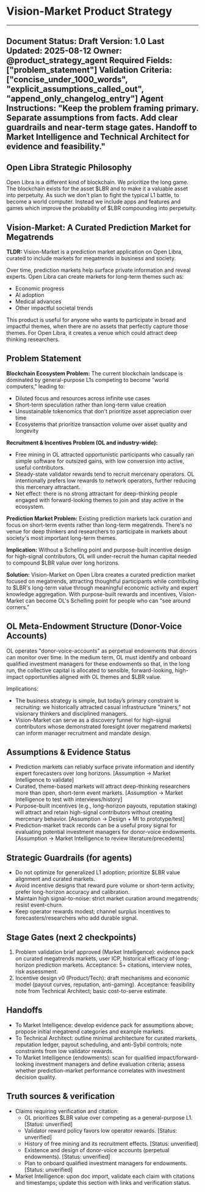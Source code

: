 # Vision-Market Product Strategy

---
**Document Status:** Draft
**Version:** 1.0
**Last Updated:** 2025-08-12
**Owner:** @product_strategy_agent
**Required Fields:** ["problem_statement"]
**Validation Criteria:** ["concise_under_1000_words", "explicit_assumptions_called_out", "append_only_changelog_entry"]
**Agent Instructions:** "Keep the problem framing primary. Separate assumptions from facts. Add clear guardrails and near-term stage gates. Handoff to Market Intelligence and Technical Architect for evidence and feasibility."
---

## Open Libra Strategic Philosophy

Open Libra is a different kind of blockchain. We prioritize the long game. The blockchain exists for the asset $LBR and to make it a valuable asset into perpetuity. As such we don't plan to fight the typical L1 battle, to become a world computer. Instead we include apps and features and games which improve the probability of $LBR compounding into perpetuity.

## Vision-Market: A Curated Prediction Market for Megatrends

**TLDR:** Vision-Market is a prediction market application on Open Libra, curated to include markets for megatrends in business and society.

Over time, prediction markets help surface private information and reveal experts. Open Libra can create markets for long-term themes such as:
- Economic progress
- AI adoption
- Medical advances
- Other impactful societal trends

This product is useful for anyone who wants to participate in broad and impactful themes, when there are no assets that perfectly capture those themes. For Open Libra, it creates a venue which could attract deep thinking researchers.

## Problem Statement

**Blockchain Ecosystem Problem:**
The current blockchain landscape is dominated by general-purpose L1s competing to become "world computers," leading to:
- Diluted focus and resources across infinite use cases
- Short-term speculation rather than long-term value creation
- Unsustainable tokenomics that don't prioritize asset appreciation over time
- Ecosystems that prioritize transaction volume over asset quality and longevity

**Recruitment & Incentives Problem (OL and industry-wide):**
- Free mining in OL attracted opportunistic participants who casually ran simple software for outsized gains, with low conversion into active, useful contributors.
- Steady-state validator rewards tend to recruit mercenary operators. OL intentionally prefers low rewards to network operators, further reducing this mercenary attractant.
- Net effect: there is no strong attractant for deep-thinking people engaged with forward-looking themes to join and stay active in the ecosystem.

**Prediction Market Problem:**
Existing prediction markets lack curation and focus on short-term events rather than long-term megatrends. There's no venue for deep thinkers and researchers to participate in markets about society's most important long-term themes.

**Implication:**
Without a Schelling point and purpose-built incentive design for high-signal contributors, OL will under-recruit the human capital needed to compound $LBR value over long horizons.

**Solution:** Vision-Market on Open Libra creates a curated prediction market focused on megatrends, attracting thoughtful participants while contributing to $LBR's long-term value through meaningful economic activity and expert knowledge aggregation. With purpose-built rewards and incentives, Vision-Market can become OL's Schelling point for people who can "see around corners."

## OL Meta-Endowment Structure (Donor-Voice Accounts)

OL operates "donor-voice-accounts" as perpetual endowments that donors can monitor over time. In the medium term, OL must identify and onboard qualified investment managers for these endowments so that, in the long run, the collective capital is allocated to sensible, forward-looking, high-impact opportunities aligned with OL themes and $LBR value.

Implications:
- The business strategy is simple, but today’s primary constraint is recruiting: we historically attracted casual infrastructure "miners," not visionary thinkers and disciplined managers.
- Vision-Market can serve as a discovery funnel for high-signal contributors whose demonstrated foresight (over megatrend markets) can inform manager recruitment and mandate design.

## Assumptions & Evidence Status
- Prediction markets can reliably surface private information and identify expert forecasters over long horizons. [Assumption → Market Intelligence to validate]
- Curated, theme-based markets will attract deep-thinking researchers more than open, short-term event markets. [Assumption → Market Intelligence to test with interviews/history]
- Purpose-built incentives (e.g., long-horizon payouts, reputation staking) will attract and retain high-signal contributors without creating mercenary behavior. [Assumption → Design + MI to prototype/test]
- Prediction-market track records can be a useful proxy signal for evaluating potential investment managers for donor-voice endowments. [Assumption → Market Intelligence to review literature/precedents]

## Strategic Guardrails (for agents)
- Do not optimize for generalized L1 adoption; prioritize $LBR value alignment and curated markets.
- Avoid incentive designs that reward pure volume or short-term activity; prefer long-horizon accuracy and calibration.
- Maintain high signal-to-noise: strict market curation around megatrends; resist event-churn.
- Keep operator rewards modest; channel surplus incentives to forecasters/researchers who add durable signal.

## Stage Gates (next 2 checkpoints)
1) Problem validation brief approved (Market Intelligence): evidence pack on curated megatrends markets, user ICP, historical efficacy of long-horizon prediction markets. Acceptance: 5+ citations, interview notes, risk assessment.
2) Incentive design v0 (Product/Tech): draft mechanisms and economic model (payout curves, reputation, anti-gaming). Acceptance: feasibility note from Technical Architect; basic cost-to-serve estimate.

## Handoffs
- To Market Intelligence: develop evidence pack for assumptions above; propose initial megatrend categories and example markets.
- To Technical Architect: outline minimal architecture for curated markets, reputation ledger, payout scheduling, and anti-Sybil controls; note constraints from low validator rewards.
- To Market Intelligence (endowments): scan for qualified impact/forward-looking investment managers and define evaluation criteria; assess whether prediction-market performance correlates with investment decision quality.

## Truth sources & verification
- Claims requiring verification and citation:
	- OL prioritizes $LBR value over competing as a general-purpose L1. [Status: unverified]
	- Validator reward policy favors low operator rewards. [Status: unverified]
	- History of free mining and its recruitment effects. [Status: unverified]
	- Existence and design of donor-voice accounts (perpetual endowments). [Status: unverified]
	- Plan to onboard qualified investment managers for endowments. [Status: unverified]
- Market Intelligence: upon doc import, validate each claim with citations and timestamps; update this section with links and verification status.
